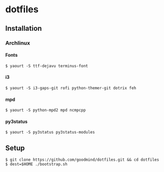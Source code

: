 dotfiles
========

Installation
------------

### Archlinux

#### Fonts
    
    $ yaourt -S ttf-dejavu terminus-font

#### i3

    $ yaourt -S i3-gaps-git rofi python-themer-git dotrix feh
    
#### mpd
    
    $ yaourt -S python-mpd2 mpd ncmpcpp
    
#### py3status
    
    $ yaourt -S py3status py3status-modules

Setup
-----

    $ git clone https://github.com/goodmind/dotfiles.git && cd dotfiles
    $ dest=$HOME ./bootstrap.sh
